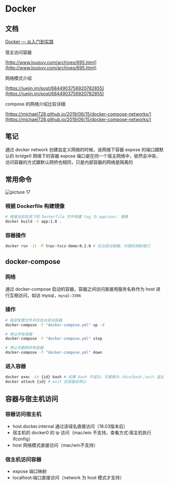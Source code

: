 # Docker

## 文档

[Docker — 从入门到实践](https://yeasy.gitbooks.io/docker_practice/)

宿主访问容器

[http://www.louisvv.com/archives/695.html](http://www.louisvv.com/archives/695.html)

网络模式介绍

[https://juejin.im/post/6844903756920782855](https://juejin.im/post/6844903756920782855)

compose 的网络介绍比较详细

[https://michael728.github.io/2019/06/15/docker-compose-networks/](https://michael728.github.io/2019/06/15/docker-compose-networks/)

## 笔记

通过 docker network 创建自定义网络的时候，该网络下容器 expose 的端口跟默认的 bridge0 网络下的容器 expose 端口是在同一个宿主网络中，依然会冲突，访问容器的方式跟默认网桥也相同，只是内部容器的网络是隔离的

## 常用命令

![picture 17](../../images/dff5e78ebb792c1e03890cc779941909e8802530df5df931fe19b6a8eb3c3748.png)  

### 根据 Dockerfile 构建镜像

```bash
# 根据当前目录下的 Dockerfile 文件构建 tag 为 app/user、镜像
docker build -t app:1.0 .
```

###  容器操作

```bash
docker run -it -P trpc-txcz-demo:0.2.0 # 后台启动容器，并随机映射端口

```



## docker-compose

### 网络

通过 docker-compose 启动的容器，容器之间访问直接用服务名称作为 host 进行互相访问，如访 mysql，`mysql:3306`

### 操作

```bash
# 指定配置文件并在后台启动容器
docker-compose -f "docker-compose.yml" up -d

# 停止所有容器
docker-compose -f "docker-compose.yml" stop

# 停止并删除所有容器
docker-compose -f "docker-compose.yml" down
```

### 进入容器

```bash
docker exec -it {id} bash # 如果 bash 不成功，可替换为 /bin/bash；exit 退出，容器不会停止
docker attach {id} # exit 后容器会停止
```

## 容器与宿主机访问

### 容器访问宿主机

- host.docker.internal 通过该域名直接访问（18.03版本后）
- 宿主机的 docker0 的 ip 访问（mac/win 不支持，查看方式:宿主机执行 ifconfig）
- host 网络模式直接访问（mac/win不支持）

### 宿主机访问容器

- expose 端口映射
- localhost:端口直接访问（network 为 host 模式才支持）